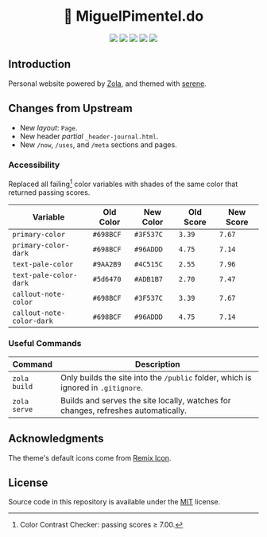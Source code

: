 <h1 align=center>📓 MiguelPimentel.do</h1>

<p align="center">
  <img src="https://img.shields.io/github/languages/code-size/semanticdata/semanticdata.github.io" />
  <img src="https://img.shields.io/github/repo-size/semanticdata/semanticdata.github.io" />
  <img src="https://img.shields.io/github/commit-activity/t/semanticdata/semanticdata.github.io" />
  <img src="https://img.shields.io/github/last-commit/semanticdata/semanticdata.github.io" />
  <img src="https://img.shields.io/website/https/miguelpimentel.do.svg" />
</p>

## Introduction

Personal website powered by [Zola](https://www.getzola.org/), and themed with [serene](https://github.com/isunjn/serene).

## Changes from Upstream

- New *layout*: `Page`.
- New header *partial* `_header-journal.html`.
- New `/now`, `/uses`, and `/meta` sections and pages.

### Accessibility

Replaced all failing[^1] color variables with shades of the same color that returned passing scores.

| Variable                  | Old Color | New Color | Old Score | New Score |
| ------------------------- | --------- | --------- | --------- | --------- |
| `primary-color`           | `#698BCF` | `#3F537C` | `3.39` | `7.67`    |
| `primary-color-dark`      | `#698BCF` | `#96ADDD` | `4.75` | `7.14`    |
| `text-pale-color`         | `#9AA2B9` | `#4C515C` | `2.55` | `7.96`    |
| `text-pale-color-dark`    | `#5d6470` | `#ADB1B7` | `2.70` | `7.47`    |
| `callout-note-color`      | `#698BCF` | `#3F537C` | `3.39` | `7.67`    |
| `callout-note-color-dark` | `#698BCF` | `#96ADDD` | `4.75` | `7.14`    |

### Useful Commands

| **Command**  | Description                                                                       |
| ------------ | --------------------------------------------------------------------------------- |
| `zola build` | Only builds the site into the `/public` folder, which is ignored in `.gitignore`. |
| `zola serve` | Builds and serves the site locally, watches for changes, refreshes automatically. |

## Acknowledgments

The theme's default icons come from [Remix Icon](https://remixicon.com/).

## License

Source code in this repository is available under the [MIT](LICENSE) license.

[^1]: Color Contrast Checker: passing scores ≥ 7.00.
